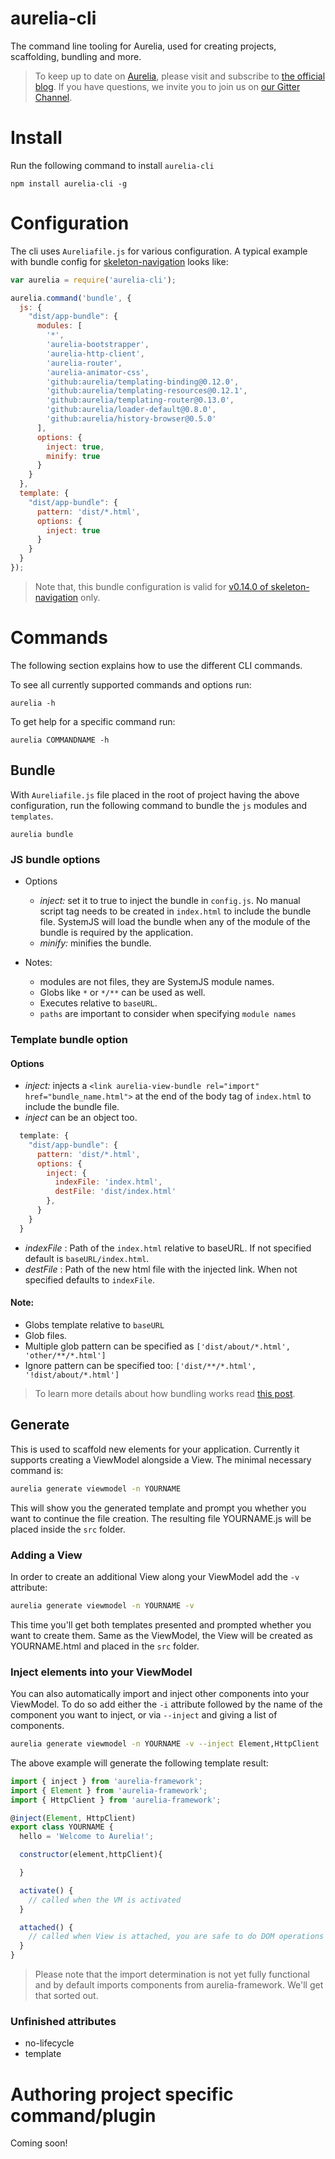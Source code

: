 # aurelia-cli

The command line tooling for Aurelia, used for creating projects, scaffolding, bundling and more.

> To keep up to date on [Aurelia](http://www.aurelia.io/), please visit and subscribe to [the official blog](http://blog.durandal.io/). If you have questions, we invite you to join us on [our Gitter Channel](https://gitter.im/aurelia/discuss).

# Install
Run the following command to install `aurelia-cli` 

```shell
npm install aurelia-cli -g
```
 
# Configuration

The cli uses `Aureliafile.js` for various configuration. A typical example with bundle config for [skeleton-navigation](https://github.com/aurelia/skeleton-navigation) looks like:

```javascript
var aurelia = require('aurelia-cli');

aurelia.command('bundle', {
  js: {
    "dist/app-bundle": {
      modules: [
        '*',
        'aurelia-bootstrapper',
        'aurelia-http-client',
        'aurelia-router',
        'aurelia-animator-css',
        'github:aurelia/templating-binding@0.12.0',
        'github:aurelia/templating-resources@0.12.1',
        'github:aurelia/templating-router@0.13.0',
        'github:aurelia/loader-default@0.8.0',
        'github:aurelia/history-browser@0.5.0'
      ],
      options: {
        inject: true,
        minify: true
      }
    }
  },
  template: {
    "dist/app-bundle": {
      pattern: 'dist/*.html',
      options: {
        inject: true
      }
    }
  }
});
```
> Note that, this bundle configuration is valid for [v0.14.0 of skeleton-navigation](https://github.com/aurelia/skeleton-navigation/tree/0.14.0) only.

# Commands
The following section explains how to use the different CLI commands. 

To see all currently supported commands and options run:

```shell
aurelia -h
```

To get help for a specific command run:

```shell
aurelia COMMANDNAME -h
```

## Bundle

With `Aureliafile.js` file placed in the root of project having the above configuration, run the following command to bundle the `js` modules and `templates`. 

```shell
aurelia bundle
```
### JS bundle options
- Options
  - *inject:* set it to true to inject the bundle in `config.js`.  No manual script tag needs to be created in `index.html` to include the bundle file. SystemJS will load the bundle when any of the module of the bundle is required by the application.
  - *minify:* minifies the bundle.

- Notes:
  - modules are not files, they are SystemJS module names.
  - Globs like `*` or `*/**` can be used as well.
  - Executes relative to `baseURL`.
  - `paths` are important to consider when specifying `module names` 

### Template bundle option

#### Options
  - *inject:* injects a `<link aurelia-view-bundle rel="import" href="bundle_name.html">` at the end of the body tag of  `index.html` to include the bundle file.
  - *inject* can be an object too. 

```javascript
  template: {
    "dist/app-bundle": {
      pattern: 'dist/*.html',
      options: {
        inject: {
          indexFile: 'index.html',
          destFile: 'dist/index.html'
        },
      }
    }
  }
```
  - *indexFile* : Path of the `index.html` relative to baseURL. If not specified default is `baseURL/index.html`.
  - *destFile* :  Path of the new html file with the injected link. When not specified defaults to `indexFile`.
  
#### Note:

  - Globs template relative to `baseURL`
  - Glob files. 
  - Multiple glob pattern can be specified as `['dist/about/*.html', 'other/**/*.html']`
  - Ignore pattern can be specified too: `['dist/**/*.html', '!dist/about/*.html']`

> To learn more details about how bundling works read [this post](http://blog.durandal.io/2015/06/23/bundling-an-aurelia-application/).

## Generate
This is used to scaffold new elements for your application. Currently it supports creating a ViewModel alongside a View.
The minimal necessary command is:

```bash
aurelia generate viewmodel -n YOURNAME
```

This will show you the generated template and prompt you whether you want to continue the file creation. The resulting file YOURNAME.js will
be placed inside the `src` folder.

### Adding a View
In order to create an additional View along your ViewModel add the `-v` attribute:

```bash
aurelia generate viewmodel -n YOURNAME -v
```

This time you'll get both templates presented and prompted whether you want to create them. Same as the ViewModel, the View will
be created as YOURNAME.html and placed in the `src` folder.

### Inject elements into your ViewModel
You can also automatically import and inject other components into your ViewModel.
To do so add either the `-i` attribute followed by the name of the component you want to inject, or via `--inject` and giving a list of components.

```bash
aurelia generate viewmodel -n YOURNAME -v --inject Element,HttpClient
```

The above example will generate the following template result:
```javascript
import { inject } from 'aurelia-framework';
import { Element } from 'aurelia-framework';
import { HttpClient } from 'aurelia-framework';

@inject(Element, HttpClient)
export class YOURNAME {
  hello = 'Welcome to Aurelia!';

  constructor(element,httpClient){

  }

  activate() {
    // called when the VM is activated
  }

  attached() {
    // called when View is attached, you are safe to do DOM operations here
  }
}
```

> Please note that the import determination is not yet fully functional and by default imports components from aurelia-framework. We'll get that sorted out.

### Unfinished attributes

* no-lifecycle
* template


# Authoring project specific command/plugin
Coming soon!
